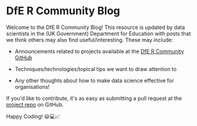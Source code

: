 # DfE R Community Blog

Welcome to the DfE R Community Blog! This resource is updated by data
scientists in the (UK Government) Department for Education with posts
that we think others may also find useful/interesting. These may
include:

-   Announcements related to projects available at the [DfE R Community
    GitHub](https://github.com/DfE-R-Community)

-   Techniques/technologies/topical tips we want to draw attention to

-   Any other thoughts about how to make data science effective for
    organisations!

If you'd like to contribute, it's as easy as submitting a pull request
at the [project
repo](https://github.com/DfE-R-Community/dfe-r-community.github.io) on
GitHub.

Happy Coding! 😃💻📈
